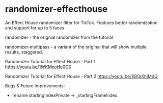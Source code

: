 # randomizer-effecthouse

An Effect House randomizer filter for TikTok. Features better randomization and support for up to 5 faces

randomizer - the orignial randomizer from the tutorial

randomizer-multipass - a variant of the original that will show multiple results, staggered.


Randomizer Tutorial for Effect House - Part 1
https://youtu.be/1WKMnoHo0G0

Randomizer Tutorial for Effect House - Part 2
https://youtu.be/1lBOjXhiMdQ



Bugs & Future Improvements:
- rename startingIndexPrivate -> _startingFrameIndex
